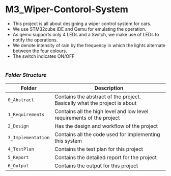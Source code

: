 # M3_Wiper-Contorol-System
* This project is all about designing a wiper control system for cars. 
* We use STM32cube IDE and Qemu for emulating the operation. 
* As qemu supports only 4 LEDs and a Switch, we make use of LEDs to notify the operations.
* We denote intensity of rain by the frequency in which the lights alternate between the four colours.
* The switch indicates ON/OFF <br><br>
### ___Folder Structure___ <br>
| Folder | Description |
|--------|--------------|
| `0_Abstract` | Contains the abstract of the project. Basically what the project is about |
| `1_Requirements` | Contains all the high level and low level requirements of the project |
| `2_Design` | Has the design and workflow of the project |
| `3_Implementation` | Contains all the code used for implementing this system |
| `4_TestPlan` | Contains the test plan for this project |
| `5_Report` | Contains the detailed report for the project |
| `6_Output` | Contains the output for this project |
